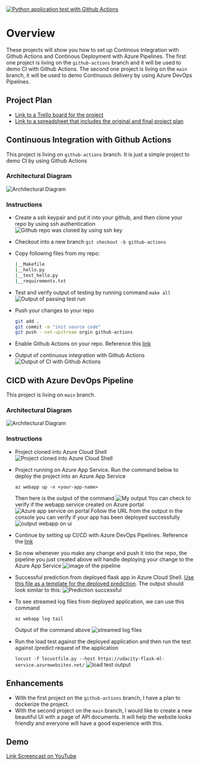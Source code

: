 [![Python application test with Github Actions](https://github.com/briannguyenhtnb/udacity-azuredevops-project2/actions/workflows/python-publish.yml/badge.svg?branch=github-actions)](https://github.com/briannguyenhtnb/udacity-azuredevops-project2/actions/workflows/python-publish.yml)

# Overview

These projects will show you how to set up Continous Integration with Github Actions and Continous Deployment with Azure Pipelines. The first one project is living on the ```github-actions``` branch and it will be used to demo CI with Github Actions. The second one project is living on the ```main``` branch, it will be used to demo Continuous delivery by using Azure DevOps Pipelines.

## Project Plan

* [Link to a Trello board for the project](https://trello.com/b/2dIg2sPk/flask-ml-service)
* [Link to a spreadsheet that includes the original and final project plan](https://docs.google.com/spreadsheets/d/1H4LCgfTe1PfxhTLpWj3LwC1k_zB-vXn9TTgFLwmq2rA/edit?usp=sharing)

## Continuous Integration with Github Actions
This project is living on ```github-actions``` branch. It is just a simple project to demo CI by using Github Actions

### Architectural Diagram
![Architectural Diagram](./images/ci-diagram.png)

### Instructions
* Create a ssh keypair and put it into your github, and then clone your repo by using ssh authentication
![Github repo was cloned by using ssh key](./images/github_repo_was_cloned.png)

* Checkout into a new branch ```git checkout -b github-actions```
* Copy following files from my repo:
    ```bash
    |__Makefile
    |__hello.py
    |__test_hello.py
    |__requirements.txt
    ```
* Test and verify output of testing by running command ```make all```
![Output of passing test run](./images/make_all_test_passed.png)
* Push your changes to your repo
    ```bash
    git add .
    git commit -m "init source code"
    git push --set-upstream orgin github-actions
    ```
* Enable Github Actions on your repo. Reference this [link](https://docs.github.com/en/repositories/managing-your-repositorys-settings-and-features/enabling-features-for-your-repository/managing-github-actions-settings-for-a-repository)
* Output of continuous integration with Github Actions 
![Output of CI with Github Actions](./images/verify_remote_test_pass_in_actions_ui.png)

## CICD with Azure DevOps Pipeline
This project is living on ```main``` branch.
### Architectural Diagram 
![Architectural Diagram](./images/cd-diagram.png)

### Instructions

* Project cloned into Azure Cloud Shell
![Project cloned into Azure Cloud Shell](./images/cloned_project.png)

* Project running on Azure App Service. Run the command below to deploy the project into an Azure App Service

    ```az webapp up -n <your-app-name>```
    
    Then here is the output of the command
    ![My output](./images/az-webapp-up.png)
    You can check to verify if the webapp service created on Azure portal
    ![Azure app service on portal](./images/azure-app-service.png)
    Follow the URL from the output in the console you can verify if your app has been deployed successfully
    ![output webapp on ui](./images/output-webapp-on-ui.png)

* Continue by setting up CI/CD with Azure DevOps Pipelines. Reference the [link](https://docs.microsoft.com/en-us/azure/devops/pipelines/ecosystems/python-webapp?view=azure-devops)

* So now whenever you make any change and push it into the repo, the pipeline you just created above will handle deploying your change to the Azure App Service
![image of the pipeline](./images/azure-devops-run.png)

* Successful prediction from deployed flask app in Azure Cloud Shell.  [Use this file as a template for the deployed prediction](https://github.com/udacity/nd082-Azure-Cloud-DevOps-Starter-Code/blob/master/C2-AgileDevelopmentwithAzure/project/starter_files/flask-sklearn/make_predict_azure_app.sh).
The output should look similar to this:
![Prediction successful](./images/prediction_successful.png)

* To see streamed log files from deployed application, we can use this command

    ```az webapp log tail```
    
    Output of the command above
    ![streamed log files](./images/streamed-log-files.png)

* Run the load test against the deployed application and then run the test against /predict request of the application

    ```locust -f locustfile.py --host https://udacity-flask-ml-service.azurewebsites.net/```
![load test output](./images/locust.png)


## Enhancements
* With the first project on the ```github-actions``` branch, I have a plan to dockerize the project.
* With the second project on the ```main``` branch, I would like to create a new beautiful UI with a page of API documents. It will help the website looks friendly and everyone will have a good experience with this.

## Demo 

[Link Screencast on YouTube](https://youtu.be/m5wwRi9HrDc)



